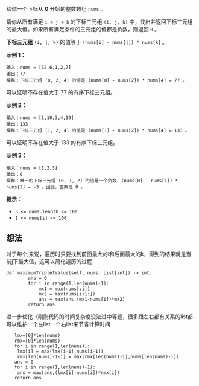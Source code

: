 给你一个下标从 **0** 开始的整数数组 `nums` 。

请你从所有满足 `i < j < k` 的下标三元组 `(i, j, k)` 中，找出并返回下标三元组的最大值。如果所有满足条件的三元组的值都是负数，则返回 `0` 。

**下标三元组** `(i, j, k)` 的值等于 `(nums[i] - nums[j]) * nums[k]` 。

**示例 1：**

	输入：nums = [12,6,1,2,7]
	输出：77
	解释：下标三元组 (0, 2, 4) 的值是 (nums[0] - nums[2]) * nums[4] = 77 。
可以证明不存在值大于 77 的有序下标三元组。

**示例 2：**

	输入：nums = [1,10,3,4,19]
	输出：133
	解释：下标三元组 (1, 2, 4) 的值是 (nums[1] - nums[2]) * nums[4] = 133 。
可以证明不存在值大于 133 的有序下标三元组。 

**示例 3：**

	输入：nums = [1,2,3]
	输出：0
	解释：唯一的下标三元组 (0, 1, 2) 的值是一个负数，(nums[0] - nums[1]) * nums[2] = -3 。因此，答案是 0 。

**提示：**

- `3 <= nums.length <= 100`
- `1 <= nums[i] <= 106`

## 想法

对于每个j来说，遍历时只要找到前面最大的i和后面最大的k，得到的结果就是当前j下最大值，这可以简化遍历的过程

	def maximumTripletValue(self, nums: List[int]) -> int:
	        ans = 0
	        for i in range(1,len(nums)-1):
	            mx1 = max(nums[:i])
	            mx2 = max(nums[i+1:])
	            ans = max(ans,(mx1-nums[i])*mx2)
	        return ans


进一步优化（刚刚代码的时间复杂度没法过中等题，很多跟左右都有关系的list都可以维护一个左list一个右list来节省计算时间

	   lmx=[0]*len(nums)
	   rmx=[0]*len(nums)
	   for i in range(1,len(nums)):
		lmx[i] = max(lmx[i-1],nums[i-1])
		rmx[len(nums)-1-i] = max(rmx[len(nums)-i],nums[len(nums)-i])
	   ans = 0
       for i in range(1,len(nums)-1):
		ans = max(ans,(lmx[i]-nums[i])*rmx[i])
	   return ans